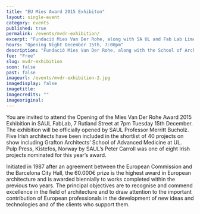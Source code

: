 ```yaml
---
title: "EU Mies Award 2015 Exhibiton"
layout: single-event
category: events
published: true
permalink: /events/mvdr-exhibition/
excerpt: "Fundació Mies Van Der Rohe, along with SA UL and Fab Lab Limerick, wish to invite you to attend the Opening of the Mies Van Der Rohe Award 2015 Exhibition at Fab Lab Limerick, No. 7 Rutland Street"
hours: "Opening Night December 15th, 7:00pm"
description: "Fundació Mies Van Der Rohe, along with the School of Architecture at the University of Limerick and Fab Lab Limerick, wish to invite you to attend the Opening of the Mies Van Der Rohe Award 2015 Exhibition at Fab Lab Limerick, No. 7 Rutland Street"
fee: "Free"
slug: mvdr-exhibition
soon: false
past: false
imageurl: /events/mvdr-exhibition-2.jpg
imagedisplay: false
imagetitle: 
imagecredits: ""
imageoriginal:
---
```



You are invited to attend the Opening of the Mies Van Der Rohe Award 2015 Exhibition in SAUL FabLab, 7 Rutland Street at 7pm Tuesday 15th December. The exhibition will be officially opened by SAUL Professor Merritt Bucholz. Five Irish architects have been included in the shortlist of 40 projects on show including Grafton Architects’ School of Advanced Medicine at UL. Pulp Press, Kistefos, Norway by SAUL’s Peter Carroll was one of eight Irish projects nominated for this year’s award.

Initiated in 1987 after an agreement between the  European Commission  and  the Barcelona City Hall, the 60.000€ prize is the highest award in European architecture and is awarded biennially to works completed within the previous two years. The principal objectives are to recognise and commend excellence in the field of architecture and to draw attention to the important contribution  of European professionals in the development of new ideas and technologies and of the clients who support them.

[](http://miesbcn.com/)


